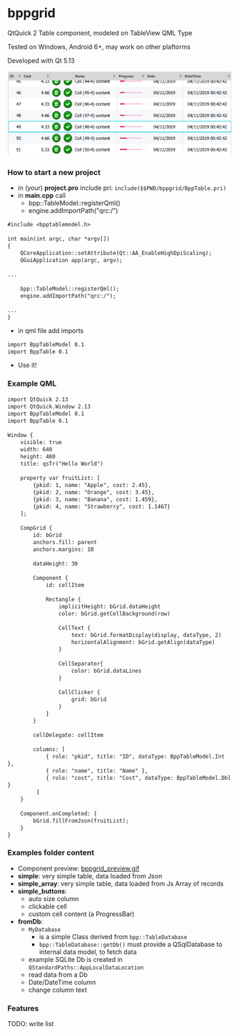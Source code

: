 # bppgrid
QtQuick 2 Table component, modeled on TableView QML Type

Tested on Windows, Android 6+, may work on other plaftorms

Developed with Qt 5.13

![Image of bppgrid](examples/bppgrid.png)

### How to start a new project

* in (your) **project.pro** include pri:
```include($$PWD/bppgrid/BppTable.pri)```
* in **main.cpp** call
  * bpp::TableModel::registerQml()
  * engine.addImportPath("qrc:/")

```
#include <bpptablemodel.h>

int main(int argc, char *argv[])
{
    QCoreApplication::setAttribute(Qt::AA_EnableHighDpiScaling);
    QGuiApplication app(argc, argv);

...

    bpp::TableModel::registerQml();
	engine.addImportPath("qrc:/");

...
}
```

* in qml file add imports
```
import BppTableModel 0.1
import BppTable 0.1
```

* Use it!

### Example QML
```
import QtQuick 2.13
import QtQuick.Window 2.13
import BppTableModel 0.1
import BppTable 0.1

Window {
    visible: true
    width: 640
    height: 480
    title: qsTr("Hello World")

    property var fruitList: [
        {pkid: 1, name: "Apple", cost: 2.45},
        {pkid: 2, name: "Orange", cost: 3.45},
        {pkid: 3, name: "Banana", cost: 1.459},
        {pkid: 4, name: "Strawberry", cost: 1.1467}
    ];

    CompGrid {
        id: bGrid
        anchors.fill: parent
        anchors.margins: 10

        dataHeight: 30

        Component {
            id: cellItem

            Rectangle {
                implicitHeight: bGrid.dataHeight
                color: bGrid.getCellBackground(row)

                CellText {
                    text: bGrid.formatDisplay(display, dataType, 2)
                    horizontalAlignment: bGrid.getAlign(dataType)
                }

                CellSeparator{
                    color: bGrid.dataLines
                }

                CellClicker {
                    grid: bGrid
                }
            }
        }

        cellDelegate: cellItem

        columns: [
            { role: "pkid", title: "ID", dataType: BppTableModel.Int },
            { role: "name", title: "Name" },
            { role: "cost", title: "Cost", dataType: BppTableModel.Dbl }
         ]
    }

    Component.onCompleted: {
        bGrid.fillFromJson(fruitList);
    }
}
```

### Examples folder content

* Component preview: [bppgrid_preview.gif](examples/bppgrid_preview.gif)
* **simple**: very simple table, data loaded from Json
* **simple_array**: very simple table, data loaded from Js Array of records
* **simple_buttons**: 
  * auto size column
  * clickable cell
  * custom cell content (a ProgressBar)
* **fromDb**:
  * ```MyDatabase```
    * is a simple Class derived from ```bpp::TableDatabase```
    * ```bpp::TableDatabase::getDb()``` must provide a QSqlDatabase to internal data model, to fetch data
  * example SQLite Db is created in ```QStandardPaths::AppLocalDataLocation```
  * read data from a Db
  * Date/DateTime column
  * change column text

### Features
TODO: write list
